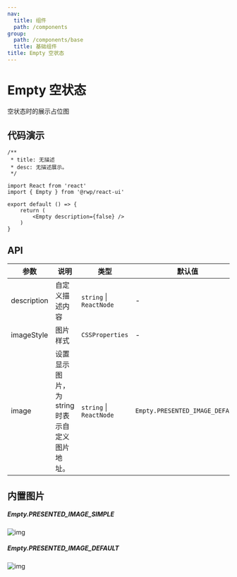 ```yaml
---
nav:
  title: 组件
  path: /components
group:
  path: /components/base
  title: 基础组件
title: Empty 空状态
---
```


# Empty 空状态

空状态时的展示占位图

## 代码演示

```tsx
/** 
 * title: 无描述  
 * desc: 无描述展示。
 */

import React from 'react'
import { Empty } from '@rwp/react-ui'

export default () => {
    return (
        <Empty description={false} />
    )
}
```
  

## API

| 参数 | 说明 | 类型 | 默认值 |
| --- | --- | --- | --- |
|description| 自定义描述内容 | `string` \| `ReactNode`| 	-
|imageStyle | 图片样式 | `CSSProperties`| -
|image | 设置显示图片，为 string 时表示自定义图片地址。 |`string` \| `ReactNode` | `Empty.PRESENTED_IMAGE_DEFAULT`

## 内置图片

##### Empty.PRESENTED_IMAGE_SIMPLE

![img](https://user-images.githubusercontent.com/507615/54591679-b0ceb580-4a65-11e9-925c-ad15b4eae93d.png)

##### Empty.PRESENTED_IMAGE_DEFAULT

![img](https://user-images.githubusercontent.com/507615/54591670-ac0a0180-4a65-11e9-846c-e55ffce0fe7b.png)